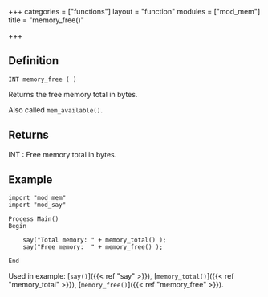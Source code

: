 +++
categories = ["functions"]
layout = "function"
modules = ["mod_mem"]
title = "memory_free()"

+++

## Definition

    INT memory_free ( )

Returns the free memory total in bytes.

Also called `mem_available()`.

## Returns

INT : Free memory total in bytes.

## Example

```
import "mod_mem"
import "mod_say"

Process Main()
Begin

    say("Total memory: " + memory_total() );
    say("Free memory:  " + memory_free() );

End
```

Used in example: [`say()`]({{< ref "say" >}}), [`memory_total()`]({{< ref "memory_total" >}}), [`memory_free()`]({{< ref "memory_free" >}}).
